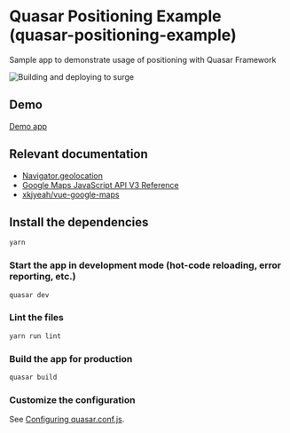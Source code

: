 # Quasar Positioning Example (quasar-positioning-example)

Sample app to demonstrate usage of positioning with Quasar Framework

![Building and deploying to surge](https://github.com/tomers/quasar-geolocation-example/workflows/Building%20and%20deploying%20to%20surge/badge.svg)

## Demo
[Demo app](https://quasar-geolocation-example.surge.sh/)

## Relevant documentation
- [Navigator.geolocation](https://developer.mozilla.org/en-US/docs/Web/API/Navigator/geolocation)
- [Google Maps JavaScript API V3 Reference](https://developers.google.com/maps/documentation/javascript/reference)
- [xkjyeah/vue-google-maps](https://github.com/xkjyeah/vue-google-maps)

## Install the dependencies
```bash
yarn
```

### Start the app in development mode (hot-code reloading, error reporting, etc.)
```bash
quasar dev
```

### Lint the files
```bash
yarn run lint
```

### Build the app for production
```bash
quasar build
```

### Customize the configuration
See [Configuring quasar.conf.js](https://quasar.dev/quasar-cli/quasar-conf-js).

